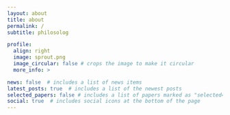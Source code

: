 ```yaml
---
layout: about
title: about
permalink: /
subtitle: philosolog

profile:
  align: right
  image: sprout.png
  image_circular: false # crops the image to make it circular
  more_info: >

news: false  # includes a list of news items
latest_posts: true  # includes a list of the newest posts
selected_papers: false # includes a list of papers marked as "selected={true}"
social: true  # includes social icons at the bottom of the page
---
```


